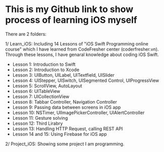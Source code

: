 # This is my Github link to show process of learning iOS myself

There are 2 folders:

1/ Learn_iOS: Including 14 Lessons of "iOS Swift Programming online course" which I have learned from CodeFresher center (coderfresher.vn). Through these lessons, I have genaral knowledge about coding iOS Swift.
- Lesson 1: Introduction to Swift
- Lesson 2: Introduction to Xcode
- Lesson 3: UIButton, UILabel, UITextfield, UISlider
- Lesson 4: UIStepper, UISwitch, UISegmented Control, UIProgressView
- Lesson 5: ScrollView, AutoLayout
- Lesson 6: UITableView
- Lesson 7: UICollectionView
- Lesson 8: Tabbar Controller, Navigation Controller
- Lesson 9: Passing data between screens in iOS app
- Lesson 10: NSTimer, UIImagePickerController, UIAlertController
- Lesson 11: Gesture solving
- Lesson 12: Third Lirabry
- Lesson 13: Handling HTTP Request, calling REST API
- Lesson 14 and 15: Using Firebase for iOS app

2/ Project_iOS: Showing some project I am programming.

